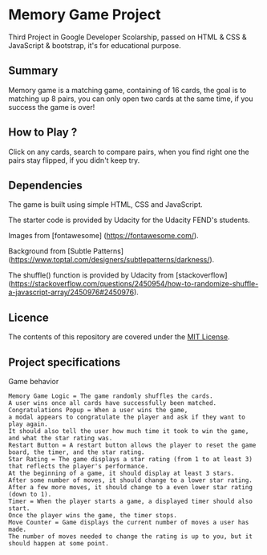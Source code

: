 # Memory Game Project
Third Project in Google Developer Scolarship, passed on
HTML & CSS & JavaScript & bootstrap, it's for educational purpose.

## Summary

Memory game is a matching game, containing of 16 cards, the goal is to matching up 8 pairs, you can only open two cards at the same time, if you success the game is over!

## How to Play ?

Click on any cards, search to compare pairs, when you find right one
the pairs stay flipped, if you didn't keep try.


## Dependencies
The game is built using simple HTML, CSS and JavaScript.

The starter code is provided by Udacity for the Udacity FEND's students.

Images from [fontawesome] (https://fontawesome.com/).

Background from [Subtle Patterns] (https://www.toptal.com/designers/subtlepatterns/darkness/).

The shuffle() function is provided by Udacity from [stackoverflow]
(https://stackoverflow.com/questions/2450954/how-to-randomize-shuffle-a-javascript-array/2450976#2450976).


## Licence
The contents of this repository are covered under the [MIT License](https://rem.mit-license.org/).

## Project specifications

Game behavior

    Memory Game Logic = The game randomly shuffles the cards.
    A user wins once all cards have successfully been matched.
    Congratulations Popup = When a user wins the game,
    a modal appears to congratulate the player and ask if they want to play again.
    It should also tell the user how much time it took to win the game, and what the star rating was.
    Restart Button = A restart button allows the player to reset the game board, the timer, and the star rating.
    Star Rating = The game displays a star rating (from 1 to at least 3) that reflects the player's performance.
    At the beginning of a game, it should display at least 3 stars.
    After some number of moves, it should change to a lower star rating.
    After a few more moves, it should change to a even lower star rating (down to 1).
    Timer = When the player starts a game, a displayed timer should also start.
    Once the player wins the game, the timer stops.
    Move Counter = Game displays the current number of moves a user has made.
    The number of moves needed to change the rating is up to you, but it should happen at some point.


